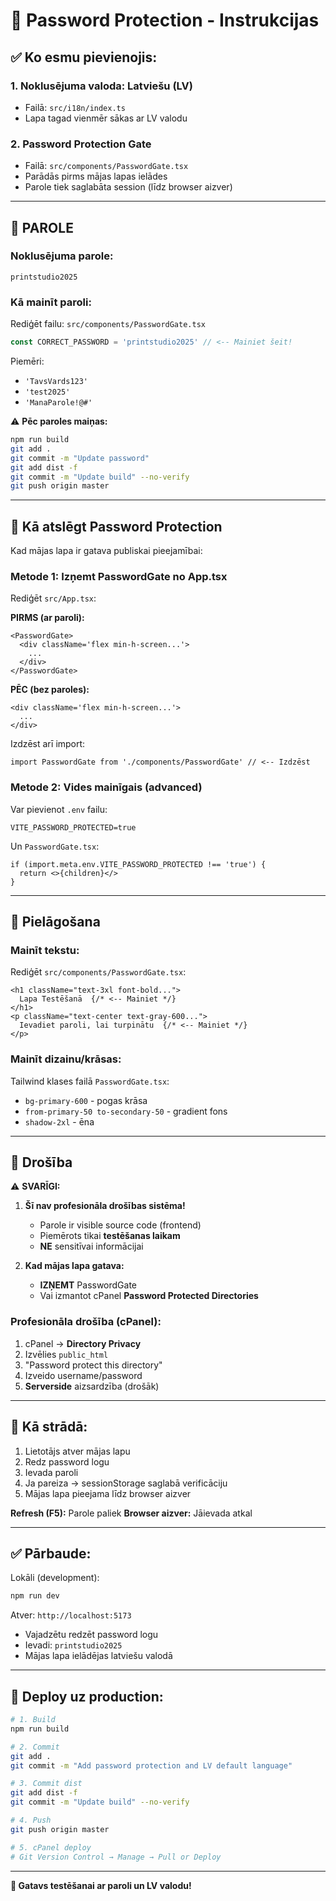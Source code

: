 # 🔐 Password Protection - Instrukcijas

## ✅ Ko esmu pievienojis:

### 1. **Noklusējuma valoda: Latviešu (LV)**
   - Failā: `src/i18n/index.ts`
   - Lapa tagad vienmēr sākas ar LV valodu

### 2. **Password Protection Gate**
   - Failā: `src/components/PasswordGate.tsx`
   - Parādās pirms mājas lapas ielādes
   - Parole tiek saglabāta session (līdz browser aizver)

---

## 🔑 **PAROLE**

### **Noklusējuma parole:**
```
printstudio2025
```

### **Kā mainīt paroli:**

Rediģēt failu: `src/components/PasswordGate.tsx`

```typescript
const CORRECT_PASSWORD = 'printstudio2025' // <-- Mainiet šeit!
```

Piemēri:
- `'TavsVards123'`
- `'test2025'`
- `'ManaParole!@#'`

⚠️ **Pēc paroles maiņas:**
```bash
npm run build
git add .
git commit -m "Update password"
git add dist -f
git commit -m "Update build" --no-verify
git push origin master
```

---

## 🚀 **Kā atslēgt Password Protection**

Kad mājas lapa ir gatava publiskai pieejamībai:

### **Metode 1: Izņemt PasswordGate no App.tsx**

Rediģēt `src/App.tsx`:

**PIRMS (ar paroli):**
```tsx
<PasswordGate>
  <div className='flex min-h-screen...'>
    ...
  </div>
</PasswordGate>
```

**PĒC (bez paroles):**
```tsx
<div className='flex min-h-screen...'>
  ...
</div>
```

Izdzēst arī import:
```tsx
import PasswordGate from './components/PasswordGate' // <-- Izdzēst
```

### **Metode 2: Vides mainīgais (advanced)**

Var pievienot `.env` failu:
```
VITE_PASSWORD_PROTECTED=true
```

Un `PasswordGate.tsx`:
```tsx
if (import.meta.env.VITE_PASSWORD_PROTECTED !== 'true') {
  return <>{children}</>
}
```

---

## 🎨 **Pielāgošana**

### **Mainīt tekstu:**

Rediģēt `src/components/PasswordGate.tsx`:

```tsx
<h1 className="text-3xl font-bold...">
  Lapa Testēšanā  {/* <-- Mainiet */}
</h1>
<p className="text-center text-gray-600...">
  Ievadiet paroli, lai turpinātu  {/* <-- Mainiet */}
</p>
```

### **Mainīt dizainu/krāsas:**

Tailwind klases failā `PasswordGate.tsx`:
- `bg-primary-600` - pogas krāsa
- `from-primary-50 to-secondary-50` - gradient fons
- `shadow-2xl` - ēna

---

## 🔐 **Drošība**

⚠️ **SVARĪGI:**

1. **Šī nav profesionāla drošības sistēma!**
   - Parole ir visible source code (frontend)
   - Piemērots tikai **testēšanas laikam**
   - **NE** sensitīvai informācijai

2. **Kad mājas lapa gatava:**
   - **IZŅEMT** PasswordGate
   - Vai izmantot cPanel **Password Protected Directories**

### **Profesionāla drošība (cPanel):**

1. cPanel → **Directory Privacy**
2. Izvēlies `public_html`
3. "Password protect this directory"
4. Izveido username/password
5. **Serverside** aizsardzība (drošāk)

---

## 📱 **Kā strādā:**

1. Lietotājs atver mājas lapu
2. Redz password logu
3. Ievada paroli
4. Ja pareiza → sessionStorage saglabā verificāciju
5. Mājas lapa pieejama līdz browser aizver

**Refresh (F5):** Parole paliek
**Browser aizver:** Jāievada atkal

---

## ✅ **Pārbaude:**

Lokāli (development):
```bash
npm run dev
```

Atver: `http://localhost:5173`
- Vajadzētu redzēt password logu
- Ievadi: `printstudio2025`
- Mājas lapa ielādējas latviešu valodā

---

## 🚢 **Deploy uz production:**

```bash
# 1. Build
npm run build

# 2. Commit
git add .
git commit -m "Add password protection and LV default language"

# 3. Commit dist
git add dist -f
git commit -m "Update build" --no-verify

# 4. Push
git push origin master

# 5. cPanel deploy
# Git Version Control → Manage → Pull or Deploy
```

---

**🎯 Gatavs testēšanai ar paroli un LV valodu!**
